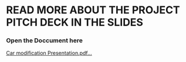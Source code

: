 # READ MORE ABOUT THE PROJECT PITCH DECK IN THE SLIDES
### Open the Doccument here 

[Car modification Presentation.pdf…]()
